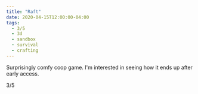 ```yaml
---
title: "Raft"
date: 2020-04-15T12:00:00-04:00
tags:
  - 3/5
  - 3d
  - sandbox
  - survival
  - crafting
---
```


Surprisingly comfy coop game. I'm interested in seeing how it ends up after early access.

3/5
